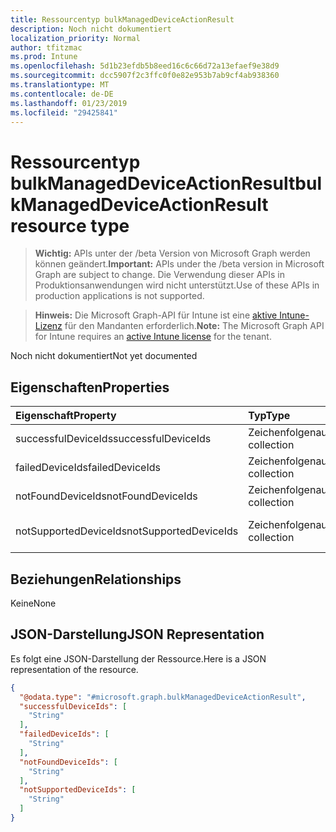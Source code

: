 ```yaml
---
title: Ressourcentyp bulkManagedDeviceActionResult
description: Noch nicht dokumentiert
localization_priority: Normal
author: tfitzmac
ms.prod: Intune
ms.openlocfilehash: 5d1b23efdb5b8eed16c6c66d72a13efaef9e38d9
ms.sourcegitcommit: dcc5907f2c3ffc0f0e82e953b7ab9cf4ab938360
ms.translationtype: MT
ms.contentlocale: de-DE
ms.lasthandoff: 01/23/2019
ms.locfileid: "29425841"
---
```

# <a name="bulkmanageddeviceactionresult-resource-type"></a><span data-ttu-id="b615e-103">Ressourcentyp bulkManagedDeviceActionResult</span><span class="sxs-lookup"><span data-stu-id="b615e-103">bulkManagedDeviceActionResult resource type</span></span>

> <span data-ttu-id="b615e-104">**Wichtig:** APIs unter der /beta Version von Microsoft Graph werden können geändert.</span><span class="sxs-lookup"><span data-stu-id="b615e-104">**Important:** APIs under the /beta version in Microsoft Graph are subject to change.</span></span> <span data-ttu-id="b615e-105">Die Verwendung dieser APIs in Produktionsanwendungen wird nicht unterstützt.</span><span class="sxs-lookup"><span data-stu-id="b615e-105">Use of these APIs in production applications is not supported.</span></span>

> <span data-ttu-id="b615e-106">**Hinweis:** Die Microsoft Graph-API für Intune ist eine [aktive Intune-Lizenz](https://go.microsoft.com/fwlink/?linkid=839381) für den Mandanten erforderlich.</span><span class="sxs-lookup"><span data-stu-id="b615e-106">**Note:** The Microsoft Graph API for Intune requires an [active Intune license](https://go.microsoft.com/fwlink/?linkid=839381) for the tenant.</span></span>

<span data-ttu-id="b615e-107">Noch nicht dokumentiert</span><span class="sxs-lookup"><span data-stu-id="b615e-107">Not yet documented</span></span>

## <a name="properties"></a><span data-ttu-id="b615e-108">Eigenschaften</span><span class="sxs-lookup"><span data-stu-id="b615e-108">Properties</span></span>
|<span data-ttu-id="b615e-109">Eigenschaft</span><span class="sxs-lookup"><span data-stu-id="b615e-109">Property</span></span>|<span data-ttu-id="b615e-110">Typ</span><span class="sxs-lookup"><span data-stu-id="b615e-110">Type</span></span>|<span data-ttu-id="b615e-111">Beschreibung</span><span class="sxs-lookup"><span data-stu-id="b615e-111">Description</span></span>|
|:---|:---|:---|
|<span data-ttu-id="b615e-112">successfulDeviceIds</span><span class="sxs-lookup"><span data-stu-id="b615e-112">successfulDeviceIds</span></span>|<span data-ttu-id="b615e-113">Zeichenfolgenauflistung</span><span class="sxs-lookup"><span data-stu-id="b615e-113">String collection</span></span>|<span data-ttu-id="b615e-114">Erfolgreiche Geräte</span><span class="sxs-lookup"><span data-stu-id="b615e-114">Successful devices</span></span>|
|<span data-ttu-id="b615e-115">failedDeviceIds</span><span class="sxs-lookup"><span data-stu-id="b615e-115">failedDeviceIds</span></span>|<span data-ttu-id="b615e-116">Zeichenfolgenauflistung</span><span class="sxs-lookup"><span data-stu-id="b615e-116">String collection</span></span>|<span data-ttu-id="b615e-117">Fehlerhafte Geräte</span><span class="sxs-lookup"><span data-stu-id="b615e-117">Failed devices</span></span>|
|<span data-ttu-id="b615e-118">notFoundDeviceIds</span><span class="sxs-lookup"><span data-stu-id="b615e-118">notFoundDeviceIds</span></span>|<span data-ttu-id="b615e-119">Zeichenfolgenauflistung</span><span class="sxs-lookup"><span data-stu-id="b615e-119">String collection</span></span>|<span data-ttu-id="b615e-120">Geräte nicht gefunden</span><span class="sxs-lookup"><span data-stu-id="b615e-120">Not found devices</span></span>|
|<span data-ttu-id="b615e-121">notSupportedDeviceIds</span><span class="sxs-lookup"><span data-stu-id="b615e-121">notSupportedDeviceIds</span></span>|<span data-ttu-id="b615e-122">Zeichenfolgenauflistung</span><span class="sxs-lookup"><span data-stu-id="b615e-122">String collection</span></span>|<span data-ttu-id="b615e-123">Nicht unterstützte Geräte</span><span class="sxs-lookup"><span data-stu-id="b615e-123">Not supported devices</span></span>|

## <a name="relationships"></a><span data-ttu-id="b615e-124">Beziehungen</span><span class="sxs-lookup"><span data-stu-id="b615e-124">Relationships</span></span>
<span data-ttu-id="b615e-125">Keine</span><span class="sxs-lookup"><span data-stu-id="b615e-125">None</span></span>

## <a name="json-representation"></a><span data-ttu-id="b615e-126">JSON-Darstellung</span><span class="sxs-lookup"><span data-stu-id="b615e-126">JSON Representation</span></span>
<span data-ttu-id="b615e-127">Es folgt eine JSON-Darstellung der Ressource.</span><span class="sxs-lookup"><span data-stu-id="b615e-127">Here is a JSON representation of the resource.</span></span>
<!-- {
  "blockType": "resource",
  "@odata.type": "microsoft.graph.bulkManagedDeviceActionResult"
}
-->
``` json
{
  "@odata.type": "#microsoft.graph.bulkManagedDeviceActionResult",
  "successfulDeviceIds": [
    "String"
  ],
  "failedDeviceIds": [
    "String"
  ],
  "notFoundDeviceIds": [
    "String"
  ],
  "notSupportedDeviceIds": [
    "String"
  ]
}
```




